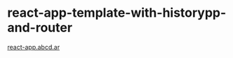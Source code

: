 # react-app-template-with-historypp-and-router
[react-app.abcd.ar](http://react-app.abcd.ar "react-app.abcd.ar")
